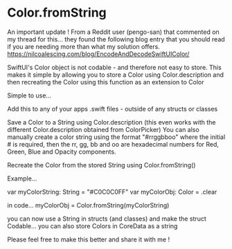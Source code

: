 # Color.fromString

An important update !  From a Reddit user (pengo-san) that commented on my thread for this...
they found the following blog entry that you should read if you are needing more than what my solution offers.
https://nilcoalescing.com/blog/EncodeAndDecodeSwiftUIColor/


SwiftUI's Color object is not codable - and therefore not easy to store.  This makes it simple by allowing you to store a Color using Color.description and then recreating the Color using this function as an extension to Color

Simple to use...

Add this to any of your apps .swift files - outside of any structs or classes

Save a Color to a String using Color.description (this even works with the different Color.description obtained from ColorPicker)
You can also manually create a color string using the format "#rrggbboo" where the initial # is required, then the rr, gg, bb and oo are hexadecimal numbers for Red, Green, Blue and Opacity components.

Recreate the Color from the stored String using Color.fromString()

Example...

var myColorString: String = "#C0C0C0FF"
var myColorObj: Color = .clear

in code...
        myColorObj = Color.fromString(myColorString)
      
you can now use a String in structs (and classes) and make the struct Codable...
you can also store Colors in CoreData as a string

Please feel free to make this better and share it with me !

